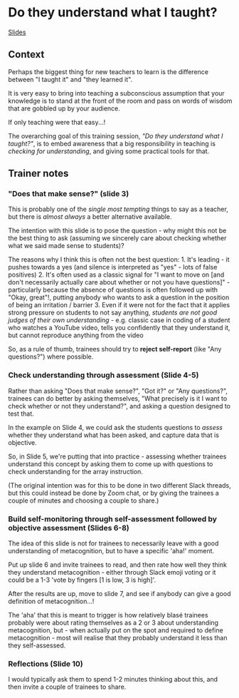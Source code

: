 # Do they understand what I taught?

[Slides](https://docs.google.com/presentation/d/1hYzP9y4Ez2icFgl-ehbfANBtVD19iqVHpZMtg-2-YQU/edit?usp=sharing)

## Context

Perhaps the biggest thing for new teachers to learn is the difference between "I taught it" and "they learned it".

It is very easy to bring into teaching a subconscious assumption that your knowledge is to stand at the front of the room and pass on words of wisdom that are gobbled up by your audience.

If only teaching were that easy...!

The overarching goal of this training session, _"Do they understand what I taught?"_, is to embed awareness that a big responsibility in teaching is _checking for understanding_, and giving some practical tools for that.

## Trainer notes

### "Does that make sense?" \(slide 3\)

This is probably one of the _single most tempting_ things to say as a teacher, but there is _almost always_ a better alternative available.

The intention with this slide is to pose the question - why might this not be the best thing to ask \(assuming we sincerely care about checking whether what we said made sense to students\)?

The reasons why I think this is often not the best question: 1. It's leading - it pushes towards a yes \(and silence is interpreted as "yes" - lots of false positives\) 2. It's often used as a classic signal for "I want to move on \[and don't necessarily actually care about whether or not you have questions\]" - particularly because the absence of questions is often followed up with "Okay, great"!, putting anybody who wants to ask a question in the position of being an irritation / barrier 3. Even if it were not for the fact that it applies strong pressure on students to not say anything, _students are not good judges of their own understanding_ - e.g. classic case in coding of a student who watches a YouTube video, tells you confidently that they understand it, but cannot reproduce anything from the video

So, as a rule of thumb, trainees should try to **reject self-report** \(like "Any questions?"\) where possible.

### Check understanding through assessment \(Slide 4-5\)

Rather than asking "Does that make sense?", "Got it?" or "Any questions?", trainees can do better by asking themselves, "What precisely is it I want to check whether or not they understand?", and asking a question designed to test that.

In the example on Slide 4, we could ask the students questions to _assess_ whether they understand what has been asked, and capture data that is objective.

So, in Slide 5, we're putting that into practice - assessing whether trainees understand this concept by asking them to come up with questions to check understanding for the array instruction.

\(The original intention was for this to be done in two different Slack threads, but this could instead be done by Zoom chat, or by giving the trainees a couple of minutes and choosing a couple to share.\)

### Build self-monitoring through self-assessment followed by objective assessment \(Slides 6-8\)

The idea of this slide is not for trainees to necessarily leave with a good understanding of metacognition, but to have a specific 'aha!' moment.

Put up slide 6 and invite trainees to read, and then rate how well they think they understand metacognition - either through Slack emoji voting or it could be a 1-3 'vote by fingers \[1 is low, 3 is high\]'.

After the results are up, move to slide 7, and see if anybody can give a good definition of metacognition...!

The 'aha' that this is meant to trigger is how relatively blasé trainees probably were about rating themselves as a 2 or 3 about understanding metacognition, but - when actually put on the spot and required to define metacognition - most will realise that they probably understand it less than they self-assessed.

### Reflections \(Slide 10\)

I would typically ask them to spend 1-2 minutes thinking about this, and then invite a couple of trainees to share.

